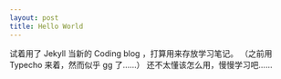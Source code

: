 ```yaml
---
layout: post
title: Hello World
---
```


试着用了 Jekyll 当新的 Coding blog ，打算用来存放学习笔记。
（之前用 Typecho 来着，然而似乎 gg 了……）
还不太懂该怎么用，慢慢学习吧……